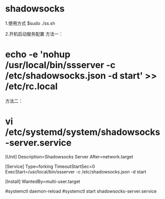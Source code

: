 # shadowsocks
1.使用方式
$sudo ./ss.sh

2.开机启动服务配置
方法一：
# echo -e 'nohup /usr/local/bin/ssserver -c /etc/shadowsocks.json -d start' >> /etc/rc.local
方法二：
# vi /etc/systemd/system/shadowsocks-server.service
[Unit]
Description=Shadowsocks Server
After=network.target

[Service]
Type=forking
TimeoutStartSec=0
ExecStart=/usr/local/bin/ssserver -c /etc/shadowsocks.json -d start

[Install]
WantedBy=multi-user.target

#systemctl daemon-reload
#systemctl start shadowsocks-server.service
